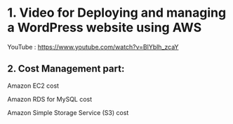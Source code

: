 
# 1.	Video for Deploying and managing a WordPress website using AWS
YouTube : https://www.youtube.com/watch?v=BlYblh_zcaY

## 2.	Cost Management part:

Amazon EC2 cost 
<img scr="./images/Estimation-EC2-service.png" width="200">


Amazon RDS for MySQL cost
<img scr="./images/Estimation-RDS-service.png">

 
Amazon Simple Storage Service (S3) cost
<img scr="./images/Estimation-S3-service.png">
